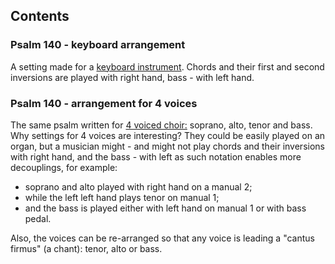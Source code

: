 ## Contents

### Psalm 140 - keyboard arrangement

A setting made for a [keyboard instrument](./Psalm-140.ly).
Chords and their first and second inversions are played with right hand, bass - with left hand.

### Psalm 140 - arrangement for 4 voices

The same psalm written for [4 voiced choir:](<./Psalm-140 4st.ly>) soprano, alto, tenor and bass.
Why settings for 4 voices are interesting? 
They could be easily played on an organ, but a musician might - and might not play chords and their inversions with right hand, 
and the bass - with left as such notation enables more decouplings, for example:
 - soprano and alto played with right hand on a manual 2;
 - while the left left hand plays tenor on manual 1;
 - and the bass is played either with left hand on manual 1 or with bass pedal.

Also, the voices can be re-arranged so that any voice is leading a "cantus firmus" (a chant): tenor, alto or bass.